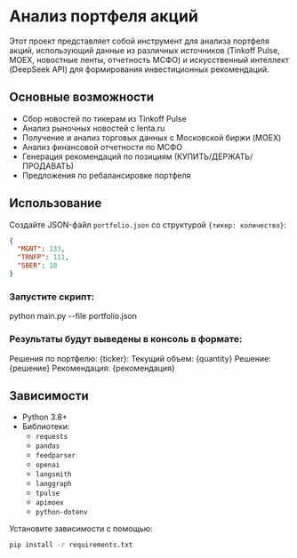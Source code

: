 # Анализ портфеля акций

Этот проект представляет собой инструмент для анализа портфеля акций, использующий данные из различных источников (Tinkoff Pulse, MOEX, новостные ленты, отчетность МСФО) и искусственный интеллект (DeepSeek API) для формирования инвестиционных рекомендаций.

## Основные возможности
- Сбор новостей по тикерам из Tinkoff Pulse
- Анализ рыночных новостей с lenta.ru
- Получение и анализ торговых данных с Московской биржи (MOEX)
- Анализ финансовой отчетности по МСФО
- Генерация рекомендаций по позициям (КУПИТЬ/ДЕРЖАТЬ/ПРОДАВАТЬ)
- Предложения по ребалансировке портфеля
## Использование
Создайте JSON-файл `portfolio.json` со структурой `{тикер: количество}`:
```json
{
  "MGNT": 133,
  "TRNFP": 111,
  "SBER": 10
}
```

### Запустите скрипт:
python main.py --file portfolio.json

### Результаты будут выведены в консоль в формате:

Решения по портфелю:
{ticker}:
Текущий объем: {quantity}
Решение: {решение}
Рекомендация: {рекомендация}


## Зависимости
- Python 3.8+
- Библиотеки:
    - `requests`
    - `pandas`
    - `feedparser`
    - `openai`
    - `langsmith`
    - `langgraph`
    - `tpulse`
    - `apimoex`
    - `python-dotenv`

Установите зависимости с помощью:
```bash
pip install -r requirements.txt



